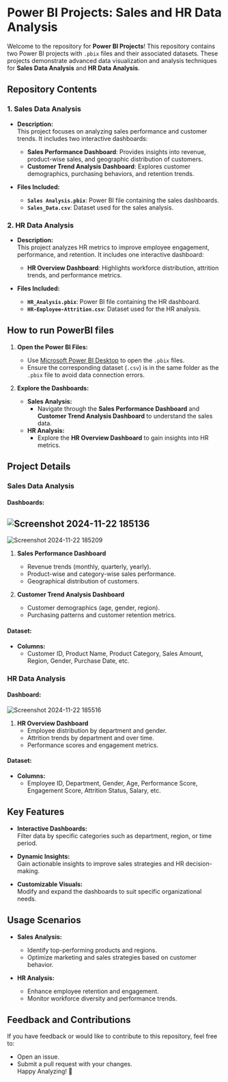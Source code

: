 # Power BI Projects: Sales and HR Data Analysis  

Welcome to the repository for **Power BI Projects**! This repository contains two Power BI projects with `.pbix` files and their associated datasets. These projects demonstrate advanced data visualization and analysis techniques for **Sales Data Analysis** and **HR Data Analysis**.  

## Repository Contents  

### 1. **Sales Data Analysis**  
- **Description:**  
  This project focuses on analyzing sales performance and customer trends. It includes two interactive dashboards:  
  - **Sales Performance Dashboard**: Provides insights into revenue, product-wise sales, and geographic distribution of customers.  
  - **Customer Trend Analysis Dashboard**: Explores customer demographics, purchasing behaviors, and retention trends.  

- **Files Included:**  
  - **`Sales Analysis.pbix`**: Power BI file containing the sales dashboards.  
  - **`Sales_Data.csv`**: Dataset used for the sales analysis.  

### 2. **HR Data Analysis**  
- **Description:**  
  This project analyzes HR metrics to improve employee engagement, performance, and retention. It includes one interactive dashboard:  
  - **HR Overview Dashboard**: Highlights workforce distribution, attrition trends, and performance metrics.  

- **Files Included:**  
  - **`HR_Analysis.pbix`**: Power BI file containing the HR dashboard.  
  - **`HR-Employee-Attrition.csv`**: Dataset used for the HR analysis.  


## How to run PowerBI files 

1. **Open the Power BI Files:**  
   - Use [Microsoft Power BI Desktop](https://powerbi.microsoft.com/en-us/downloads/) to open the `.pbix` files.  
   - Ensure the corresponding dataset (`.csv`) is in the same folder as the `.pbix` file to avoid data connection errors.  

2. **Explore the Dashboards:**  
   - **Sales Analysis:**  
     - Navigate through the **Sales Performance Dashboard** and **Customer Trend Analysis Dashboard** to understand the sales data.  
   - **HR Analysis:**  
     - Explore the **HR Overview Dashboard** to gain insights into HR metrics.  


## Project Details  

### **Sales Data Analysis**  
#### Dashboards:  
![Screenshot 2024-11-22 185136](https://github.com/user-attachments/assets/3c78563b-4d0b-4851-b849-af5b405795a6)
----
![Screenshot 2024-11-22 185209](https://github.com/user-attachments/assets/c16d21e6-45bf-4334-889d-2dfcfa6d1e91)


1. **Sales Performance Dashboard**  
   - Revenue trends (monthly, quarterly, yearly).  
   - Product-wise and category-wise sales performance.  
   - Geographical distribution of customers.  

2. **Customer Trend Analysis Dashboard**  
   - Customer demographics (age, gender, region).  
   - Purchasing patterns and customer retention metrics.  

#### Dataset:  
- **Columns:**  
  - Customer ID, Product Name, Product Category, Sales Amount, Region, Gender, Purchase Date, etc.  

### **HR Data Analysis**  
#### Dashboard:  
![Screenshot 2024-11-22 185516](https://github.com/user-attachments/assets/013f6aa4-7b30-43aa-86a8-56d93333b507)

1. **HR Overview Dashboard**
   - Employee distribution by department and gender.  
   - Attrition trends by department and over time.  
   - Performance scores and engagement metrics.  

#### Dataset:  
- **Columns:**  
  - Employee ID, Department, Gender, Age, Performance Score, Engagement Score, Attrition Status, Salary, etc.  

## Key Features  

- **Interactive Dashboards:**  
  Filter data by specific categories such as department, region, or time period.  

- **Dynamic Insights:**  
  Gain actionable insights to improve sales strategies and HR decision-making.  

- **Customizable Visuals:**  
  Modify and expand the dashboards to suit specific organizational needs.  

## Usage Scenarios  

- **Sales Analysis:**  
  - Identify top-performing products and regions.  
  - Optimize marketing and sales strategies based on customer behavior.  

- **HR Analysis:**  
  - Enhance employee retention and engagement.  
  - Monitor workforce diversity and performance trends.  

## Feedback and Contributions  

If you have feedback or would like to contribute to this repository, feel free to:  
- Open an issue.  
- Submit a pull request with your changes.  
Happy Analyzing! 🚀  
